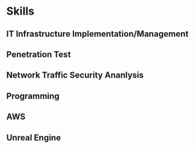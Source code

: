 # Skills

## IT Infrastructure Implementation/Management

## Penetration Test

## Network Traffic Security Ananlysis

## Programming

## AWS

## Unreal Engine

